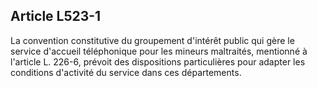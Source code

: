 ## Article L523-1

La convention constitutive du groupement d'intérêt public qui gère le service d'accueil téléphonique pour
les mineurs maltraités, mentionné à l'article L. 226-6, prévoit des dispositions particulières pour adapter les
conditions d'activité du service dans ces départements.

